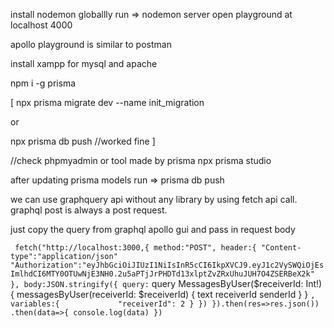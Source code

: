 install nodemon globallly
run => nodemon server
open playground at localhost 4000

apollo playground is similar to postman

install xampp for mysql and apache

 npm i -g prisma

[
 npx prisma migrate dev --name init_migration

or

 npx prisma db push   //worked fine
]

//check phpmyadmin or tool made by prisma npx prisma studio



after updating prisma models run => prisma db push


we can use graphquery api without any library by using fetch api call.
graphql post is always a post request.

just copy the query from graphql apollo gui and pass in request body

`
fetch("http://localhost:3000,{
    method:"POST",
    header:{
        "Content-type":"application/json"
        "Authorization":"eyJhbGciOiJIUzI1NiIsInR5cCI6IkpXVCJ9.eyJ1c2VySWQiOjEsImlhdCI6MTY0OTUwNjE3NH0.2u5aPTjJrPHDTd13xlptZvZRxUhuJUH7O4ZSERBeX2k"
    },
    body:JSON.stringify({
        query:`
            query MessagesByUser($receiverId: Int!) {
                messagesByUser(receiverId: $receiverId) {
                    text
                    receiverId
                    senderId
                }
            }
        `,
        variables:{            
            "receiverId": 2
        }
    })
}).then(res=>res.json())
.then(data=>{
    console.log(data)
})
`
